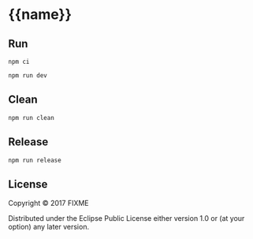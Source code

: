 # {{name}}

## Run

``` shell
npm ci

npm run dev
```

## Clean

``` shell
npm run clean
```

## Release

``` shell
npm run release
```

## License

Copyright © 2017 FIXME

Distributed under the Eclipse Public License either version 1.0 or (at
your option) any later version.
